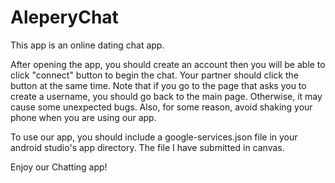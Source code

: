 # AleperyChat
This app is an online dating chat app.

After opening the app, you should create an account then you will be able to click "connect" button to begin the chat.
Your partner should click the button at the same time.
Note that if you go to the page that asks you to create a username, you should go back to the main page. Otherwise, it may cause some unexpected bugs.
Also, for some reason, avoid shaking your phone when you are using our app.

To use our app, you should include a google-services.json file in your android studio's app directory. The file I have submitted in canvas.

Enjoy our Chatting app!
